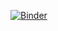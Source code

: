 [![Binder](https://mybinder.org/badge_logo.svg)](https://mybinder.org/v2/gh/jeertmans/LEPL1202_APP1-B/HEAD?urlpath=/tree/index.ipynb)
